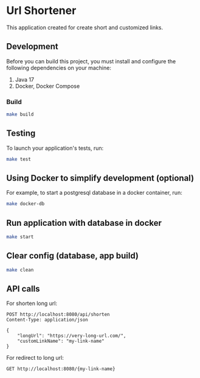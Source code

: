 # Url Shortener

This application created for create short and customized links.

## Development

Before you can build this project, you must install and configure the following dependencies on your machine:

1. Java 17
2. Docker, Docker Compose

### Build

```bash
make build
```

## Testing

To launch your application's tests, run:

```bash
make test
```

## Using Docker to simplify development (optional)

For example, to start a postgresql database in a docker container, run:

```bash
make docker-db
```

## Run application with database in docker

```bash
make start
```

## Clear config (database, app build)

```bash
make clean
```

## API calls

For shorten long url:

```plaintext
POST http://localhost:8080/api/shorten
Content-Type: application/json

{
    "longUrl": "https://very-long-url.com/",
    "customLinkName": "my-link-name"
}
```

For redirect to long url:

```plaintext
GET http://localhost:8080/{my-link-name}
```